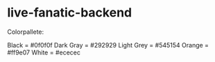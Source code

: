 # live-fanatic-backend


Colorpallete:

Black = #0f0f0f
Dark Gray = #292929
Light Grey = #545154
Orange = #ff9e07
White = #ececec
